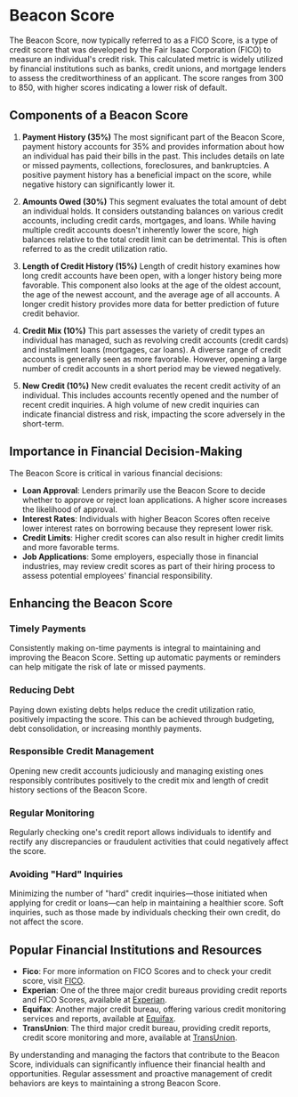 # Beacon Score

The Beacon Score, now typically referred to as a FICO Score, is a type of credit score that was developed by the Fair Isaac Corporation (FICO) to measure an individual's credit risk. This calculated metric is widely utilized by financial institutions such as banks, credit unions, and mortgage lenders to assess the creditworthiness of an applicant. The score ranges from 300 to 850, with higher scores indicating a lower risk of default.

## Components of a Beacon Score

1. **Payment History (35%)**
   The most significant part of the Beacon Score, payment history accounts for 35% and provides information about how an individual has paid their bills in the past. This includes details on late or missed payments, collections, foreclosures, and bankruptcies. A positive payment history has a beneficial impact on the score, while negative history can significantly lower it.

2. **Amounts Owed (30%)**
   This segment evaluates the total amount of debt an individual holds. It considers outstanding balances on various credit accounts, including credit cards, mortgages, and loans. While having multiple credit accounts doesn't inherently lower the score, high balances relative to the total credit limit can be detrimental. This is often referred to as the credit utilization ratio.

3. **Length of Credit History (15%)**
   Length of credit history examines how long credit accounts have been open, with a longer history being more favorable. This component also looks at the age of the oldest account, the age of the newest account, and the average age of all accounts. A longer credit history provides more data for better prediction of future credit behavior.

4. **Credit Mix (10%)**
   This part assesses the variety of credit types an individual has managed, such as revolving credit accounts (credit cards) and installment loans (mortgages, car loans). A diverse range of credit accounts is generally seen as more favorable. However, opening a large number of credit accounts in a short period may be viewed negatively.

5. **New Credit (10%)**
   New credit evaluates the recent credit activity of an individual. This includes accounts recently opened and the number of recent credit inquiries. A high volume of new credit inquiries can indicate financial distress and risk, impacting the score adversely in the short-term.

## Importance in Financial Decision-Making

The Beacon Score is critical in various financial decisions:

- **Loan Approval**: Lenders primarily use the Beacon Score to decide whether to approve or reject loan applications. A higher score increases the likelihood of approval.
- **Interest Rates**: Individuals with higher Beacon Scores often receive lower interest rates on borrowing because they represent lower risk.
- **Credit Limits**: Higher credit scores can also result in higher credit limits and more favorable terms.
- **Job Applications**: Some employers, especially those in financial industries, may review credit scores as part of their hiring process to assess potential employees' financial responsibility.

## Enhancing the Beacon Score

### Timely Payments
Consistently making on-time payments is integral to maintaining and improving the Beacon Score. Setting up automatic payments or reminders can help mitigate the risk of late or missed payments.

### Reducing Debt
Paying down existing debts helps reduce the credit utilization ratio, positively impacting the score. This can be achieved through budgeting, debt consolidation, or increasing monthly payments.

### Responsible Credit Management
Opening new credit accounts judiciously and managing existing ones responsibly contributes positively to the credit mix and length of credit history sections of the Beacon Score.

### Regular Monitoring
Regularly checking one's credit report allows individuals to identify and rectify any discrepancies or fraudulent activities that could negatively affect the score.

### Avoiding "Hard" Inquiries
Minimizing the number of "hard" credit inquiries—those initiated when applying for credit or loans—can help in maintaining a healthier score. Soft inquiries, such as those made by individuals checking their own credit, do not affect the score.

## Popular Financial Institutions and Resources

- **Fico**: For more information on FICO Scores and to check your credit score, visit [FICO](https://www.myfico.com/).
- **Experian**: One of the three major credit bureaus providing credit reports and FICO Scores, available at [Experian](https://www.experian.com/).
- **Equifax**: Another major credit bureau, offering various credit monitoring services and reports, available at [Equifax](https://www.equifax.com/).
- **TransUnion**: The third major credit bureau, providing credit reports, credit score monitoring and more, available at [TransUnion](https://www.transunion.com/).

By understanding and managing the factors that contribute to the Beacon Score, individuals can significantly influence their financial health and opportunities. Regular assessment and proactive management of credit behaviors are keys to maintaining a strong Beacon Score.